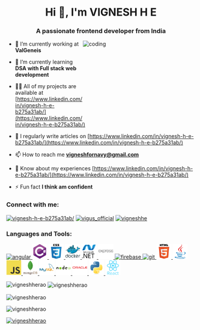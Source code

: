 <h1 align="center">Hi 👋, I'm VIGNESH H E</h1>
<h3 align="center">A passionate frontend developer from India</h3>
<img align="right" alt="coding" width=300px height =200px src="https://media.tenor.com/Aw2-4sShkCUAAAAd/coding.gif">

- 🔭 I’m currently working at **ValGeneis**

- 🌱 I’m currently learning **DSA with Full stack web development**

- 👨‍💻 All of my projects are available at [https://www.linkedin.com/in/vignesh-h-e-b275a31ab/](https://www.linkedin.com/in/vignesh-h-e-b275a31ab/)

- 📝 I regularly write articles on [https://www.linkedin.com/in/vignesh-h-e-b275a31ab/](https://www.linkedin.com/in/vignesh-h-e-b275a31ab/)

- 📫 How to reach me **vigneshfornavy@gmail.com**

- 📄 Know about my experiences [https://www.linkedin.com/in/vignesh-h-e-b275a31ab/](https://www.linkedin.com/in/vignesh-h-e-b275a31ab/)

- ⚡ Fun fact **I think am confident**

<h3 align="left">Connect with me:</h3>
<p align="left">
<a href="https://linkedin.com/in/vignesh-h-e-b275a31ab/" target="blank"><img align="center" src="https://raw.githubusercontent.com/rahuldkjain/github-profile-readme-generator/master/src/images/icons/Social/linked-in-alt.svg" alt="vignesh-h-e-b275a31ab/" height="30" width="40" /></a>
<a href="https://instagram.com/vigus_official" target="blank"><img align="center" src="https://raw.githubusercontent.com/rahuldkjain/github-profile-readme-generator/master/src/images/icons/Social/instagram.svg" alt="vigus_official" height="30" width="40" /></a>
<a href="https://www.leetcode.com/vigneshhe" target="blank"><img align="center" src="https://raw.githubusercontent.com/rahuldkjain/github-profile-readme-generator/master/src/images/icons/Social/leet-code.svg" alt="vigneshhe" height="30" width="40" /></a>
</p>

<h3 align="left">Languages and Tools:</h3>
<p align="left"> <a href="https://angular.io" target="_blank" rel="noreferrer"> <img src="https://angular.io/assets/images/logos/angular/angular.svg" alt="angular" width="40" height="40"/> </a> <a href="https://www.w3schools.com/cs/" target="_blank" rel="noreferrer"> <img src="https://raw.githubusercontent.com/devicons/devicon/master/icons/csharp/csharp-original.svg" alt="csharp" width="40" height="40"/> </a> <a href="https://www.w3schools.com/css/" target="_blank" rel="noreferrer"> <img src="https://raw.githubusercontent.com/devicons/devicon/master/icons/css3/css3-original-wordmark.svg" alt="css3" width="40" height="40"/> </a> <a href="https://www.docker.com/" target="_blank" rel="noreferrer"> <img src="https://raw.githubusercontent.com/devicons/devicon/master/icons/docker/docker-original-wordmark.svg" alt="docker" width="40" height="40"/> </a> <a href="https://dotnet.microsoft.com/" target="_blank" rel="noreferrer"> <img src="https://raw.githubusercontent.com/devicons/devicon/master/icons/dot-net/dot-net-original-wordmark.svg" alt="dotnet" width="40" height="40"/> </a> <a href="https://expressjs.com" target="_blank" rel="noreferrer"> <img src="https://raw.githubusercontent.com/devicons/devicon/master/icons/express/express-original-wordmark.svg" alt="express" width="40" height="40"/> </a> <a href="https://firebase.google.com/" target="_blank" rel="noreferrer"> <img src="https://www.vectorlogo.zone/logos/firebase/firebase-icon.svg" alt="firebase" width="40" height="40"/> </a> <a href="https://git-scm.com/" target="_blank" rel="noreferrer"> <img src="https://www.vectorlogo.zone/logos/git-scm/git-scm-icon.svg" alt="git" width="40" height="40"/> </a> <a href="https://www.w3.org/html/" target="_blank" rel="noreferrer"> <img src="https://raw.githubusercontent.com/devicons/devicon/master/icons/html5/html5-original-wordmark.svg" alt="html5" width="40" height="40"/> </a> <a href="https://www.java.com" target="_blank" rel="noreferrer"> <img src="https://raw.githubusercontent.com/devicons/devicon/master/icons/java/java-original.svg" alt="java" width="40" height="40"/> </a> <a href="https://developer.mozilla.org/en-US/docs/Web/JavaScript" target="_blank" rel="noreferrer"> <img src="https://raw.githubusercontent.com/devicons/devicon/master/icons/javascript/javascript-original.svg" alt="javascript" width="40" height="40"/> </a> <a href="https://www.mongodb.com/" target="_blank" rel="noreferrer"> <img src="https://raw.githubusercontent.com/devicons/devicon/master/icons/mongodb/mongodb-original-wordmark.svg" alt="mongodb" width="40" height="40"/> </a> <a href="https://www.mysql.com/" target="_blank" rel="noreferrer"> <img src="https://raw.githubusercontent.com/devicons/devicon/master/icons/mysql/mysql-original-wordmark.svg" alt="mysql" width="40" height="40"/> </a> <a href="https://nodejs.org" target="_blank" rel="noreferrer"> <img src="https://raw.githubusercontent.com/devicons/devicon/master/icons/nodejs/nodejs-original-wordmark.svg" alt="nodejs" width="40" height="40"/> </a> <a href="https://www.oracle.com/" target="_blank" rel="noreferrer"> <img src="https://raw.githubusercontent.com/devicons/devicon/master/icons/oracle/oracle-original.svg" alt="oracle" width="40" height="40"/> </a> <a href="https://www.python.org" target="_blank" rel="noreferrer"> <img src="https://raw.githubusercontent.com/devicons/devicon/master/icons/python/python-original.svg" alt="python" width="40" height="40"/> </a> <a href="https://reactjs.org/" target="_blank" rel="noreferrer"> <img src="https://raw.githubusercontent.com/devicons/devicon/master/icons/react/react-original-wordmark.svg" alt="react" width="40" height="40"/> </a> </p>

<p><img align="left" src="https://github-readme-stats.vercel.app/api/top-langs?username=vigneshherao&show_icons=true&locale=en&layout=compact" alt="vigneshherao" /></p>

<p>&nbsp;<img align="center" src="https://github-readme-stats.vercel.app/api?username=vigneshherao&show_icons=true&locale=en" alt="vigneshherao" /></p>

<p><img align="center" src="https://github-readme-streak-stats.herokuapp.com/?user=vigneshherao&" alt="vigneshherao" /></p>


<p align="left"> <img src="https://komarev.com/ghpvc/?username=vigneshherao&label=Profile%20views&color=0e75b6&style=flat" alt="vigneshherao" /> </p>

<p align="left"> <a href="https://github.com/ryo-ma/github-profile-trophy"><img src="https://github-profile-trophy.vercel.app/?username=vigneshherao" alt="vigneshherao" /></a> </p>
